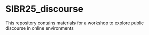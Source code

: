 # SIBR25_discourse
This repository contains materials for a workshop to explore public discourse in online environments 
